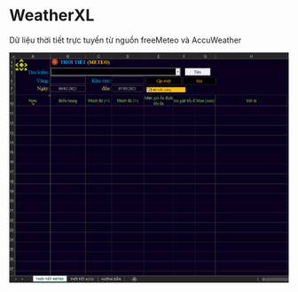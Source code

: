 # WeatherXL
Dữ liệu thời tiết trực tuyến từ nguồn freeMeteo và AccuWeather

![WeatherXL](https://github.com/SanbiVN/WeatherXL/blob/main/images/meteo%20weather.gif)
